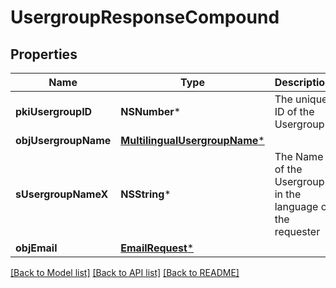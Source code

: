 # UsergroupResponseCompound

## Properties
Name | Type | Description | Notes
------------ | ------------- | ------------- | -------------
**pkiUsergroupID** | **NSNumber*** | The unique ID of the Usergroup | 
**objUsergroupName** | [**MultilingualUsergroupName***](MultilingualUsergroupName.md) |  | 
**sUsergroupNameX** | **NSString*** | The Name of the Usergroup in the language of the requester | [optional] 
**objEmail** | [**EmailRequest***](EmailRequest.md) |  | [optional] 

[[Back to Model list]](../README.md#documentation-for-models) [[Back to API list]](../README.md#documentation-for-api-endpoints) [[Back to README]](../README.md)


